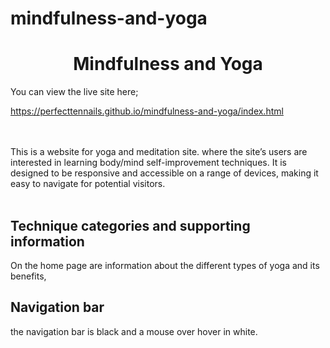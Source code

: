 # mindfulness-and-yoga
<h1 align="center">Mindfulness and Yoga</h1>

You can view the live site here;

https://perfecttennails.github.io/mindfulness-and-yoga/index.html

<br></br>
This is a website for yoga and meditation site.
where the site’s users are interested in learning body/mind self-improvement techniques. 
It is designed to be responsive and accessible on a range of devices, making it easy to navigate for potential visitors.
<br></br>
<h2>Technique categories and supporting information</h2>
On the home page are information about the different types of yoga and its benefits,

## Navigation bar
the navigation bar is black and a mouse over hover in white.
